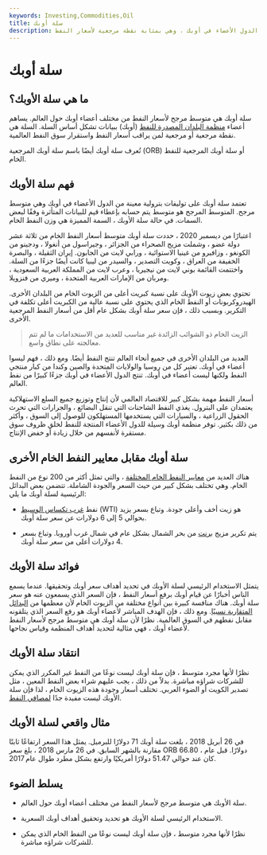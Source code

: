 ```yaml
---
keywords: Investing,Commodities,Oil
title: سلة أوبك
description: سلة أوبك هي متوسط مرجح لأسعار النفط التي يتم جمعها من الدول الأعضاء في أوبك ، وهي بمثابة نقطة مرجعية لأسعار النفط.
---
```


# سلة أوبك
## ما هي سلة الأوبك؟

سلة أوبك هي متوسط مرجح لأسعار النفط من مختلف أعضاء أوبك حول العالم. يساهم أعضاء [منظمة البلدان المصدرة للنفط](/opec) (أوبك) ببيانات تشكل أساس السلة. السلة هي نقطة مرجعية أو مرجعية لمن يراقب أسعار النفط واستقرار سوق النفط العالمية.

تُعرف سلة أوبك أيضًا باسم سلة أوبك المرجعية (ORB) أو سلة أوبك المرجعية للنفط الخام.

## فهم سلة الأوبك

تعتمد سلة أوبك على توليفات بترولية معينة من الدول الأعضاء في أوبك وهي متوسط مرجح. المتوسط المرجح هو متوسط يتم حسابه بإعطاء قيم للبيانات المتأثرة وفقًا لبعض السمات. في حالة سلة الأوبك ، السمة المميزة هي وزن النفط الخام.

اعتبارًا من ديسمبر 2020 ، حددت سلة أوبك متوسط أسعار النفط الخام من ثلاثة عشر دولة عضو ، وشملت مزيج الصحراء من الجزائر ، وجيراسول من أنغولا ، ودجينو من الكونغو ، وزافيرو من غينيا الاستوائية ، ورابي لايت من الجابون. إيران الثقيلة ، والبصرة الخفيفة من العراق ، وكويت التصدير ، والسيدر من ليبيا كانت أيضًا جزءًا من السلة. واختتمت القائمة بوني لايت من نيجيريا ، وعرب لايت من المملكة العربية السعودية ، ومربان من الإمارات العربية المتحدة ، وميري من فنزويلا.

تحتوي بعض زيوت الأوبك على نسبة كبريت أعلى من الزيوت الخام من البلدان الأخرى. الهيدروكربونات أو النفط الخام الذي يحتوي على نسبة عالية من الكبريت أعلى تكلفة في التكرير. وبسبب ذلك ، فإن سعر سلة أوبك بشكل عام أقل من أسعار النفط المرجعية الأخرى.

> الزيت الخام ذو الشوائب الزائدة غير مناسب للعديد من الاستخدامات ما لم تتم معالجته على نطاق واسع.

>

العديد من البلدان الأخرى في جميع أنحاء العالم تنتج النفط أيضًا. ومع ذلك ، فهم ليسوا أعضاء في أوبك. تعتبر كل من روسيا والولايات المتحدة والصين وكندا من كبار منتجي النفط ولكنها ليست أعضاء في أوبك. تنتج الدول الأعضاء في أوبك جزءًا كبيرًا من نفط العالم.

أسعار النفط مهمة بشكل كبير للاقتصاد العالمي لأن إنتاج وتوزيع جميع السلع الاستهلاكية يعتمدان على البترول. يغذي النفط الشاحنات التي تنقل البضائع ، والجرارات التي تحرث الحقول الزراعية ، والسيارات التي يستخدمها المستهلكون للوصول إلى السوق ، وأكثر من ذلك بكثير. توفر منظمة أوبك وسيلة للدول الأعضاء المنتجة للنفط لخلق ظروف سوق مستقرة لأنفسهم من خلال زيادة أو خفض الإنتاج.

## سلة أوبك مقابل معايير النفط الخام الأخرى

هناك العديد من [معايير النفط الخام المختلفة](/benchmark-crude-oil) ، والتي تمثل أكثر من 200 نوع من النفط الخام. وهي تختلف بشكل كبير من حيث السعر والجودة الشاملة. تتضمن بعض البدائل الرئيسية لسلة أوبك ما يلي:

- نفط [غرب تكساس الوسيط](/wti) (WTI) هو زيت أخف وأعلى جودة. وتباع بسعر يزيد بحوالي 5 إلى 6 دولارات عن سعر سلة أوبك.

- يتم تكرير مزيج [برنت](/brentblend) من بحر الشمال بشكل عام في شمال غرب أوروبا. وتباع بسعر 4 دولارات أعلى من سعر سلة أوبك.

## فوائد سلة الأوبك

يتمثل الاستخدام الرئيسي لسلة الأوبك في تحديد أهداف سعر أوبك وتحقيقها. عندما يسمع الناس أخبارًا عن قيام أوبك برفع أسعار النفط ، فإن السعر الذي يسمعون عنه هو سعر سلة أوبك. هناك منافسة كبيرة بين أنواع مختلفة من الزيوت الخام لأن معظمها من [البدائل المتقاربة نسبيًا](/substitute). ومع ذلك ، فإن الهدف المباشر لأعضاء أوبك هو رفع السعر الذي يتلقونه مقابل نفطهم في السوق العالمية. نظرًا لأن سلة أوبك هي متوسط مرجح لأسعار النفط لأعضاء أوبك ، فهي مثالية لتحديد أهداف المنظمة وقياس نجاحها.

## انتقاد سلة الأوبك

نظرًا لأنها مجرد متوسط ، فإن سلة أوبك ليست نوعًا من النفط غير المكرر الذي يمكن للشركات شراؤه مباشرة. بدلاً من ذلك ، يجب عليهم شراء بعض النفط المعين ، مثل تصدير الكويت أو الضوء العربي. تختلف أسعار وجودة هذه الزيوت الخام ، لذا فإن سلة الأوبك ليست مفيدة جدًا [لمصافي النفط](/oil-refinery).

## مثال واقعي لسلة الأوبك

في 26 أبريل 2018 ، بلغت سلة أوبك 71 دولارًا للبرميل. يمثل هذا السعر ارتفاعًا ثابتًا مقارنة بالشهر السابق. في 26 مارس 2018 ، بلغ سعر ORB 66.80 دولارًا. قبل عام ، كان عند حوالي 51.47 دولارًا أمريكيًا وارتفع بشكل مطرد طوال عام 2017.

## يسلط الضوء

- سلة الأوبك هي متوسط مرجح لأسعار النفط من مختلف أعضاء أوبك حول العالم.

- الاستخدام الرئيسي لسلة الأوبك هو تحديد وتحقيق أهداف أوبك السعرية.

- نظرًا لأنها مجرد متوسط ، فإن سلة أوبك ليست نوعًا من النفط الخام الذي يمكن للشركات شراؤه مباشرة.

